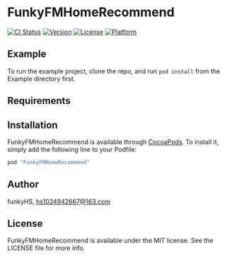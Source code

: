 # FunkyFMHomeRecommend

[![CI Status](http://img.shields.io/travis/funkyHS/FunkyFMHomeRecommend.svg?style=flat)](https://travis-ci.org/funkyHS/FunkyFMHomeRecommend)
[![Version](https://img.shields.io/cocoapods/v/FunkyFMHomeRecommend.svg?style=flat)](http://cocoapods.org/pods/FunkyFMHomeRecommend)
[![License](https://img.shields.io/cocoapods/l/FunkyFMHomeRecommend.svg?style=flat)](http://cocoapods.org/pods/FunkyFMHomeRecommend)
[![Platform](https://img.shields.io/cocoapods/p/FunkyFMHomeRecommend.svg?style=flat)](http://cocoapods.org/pods/FunkyFMHomeRecommend)

## Example

To run the example project, clone the repo, and run `pod install` from the Example directory first.

## Requirements

## Installation

FunkyFMHomeRecommend is available through [CocoaPods](http://cocoapods.org). To install
it, simply add the following line to your Podfile:

```ruby
pod "FunkyFMHomeRecommend"
```

## Author

funkyHS, hs1024942667@163.com

## License

FunkyFMHomeRecommend is available under the MIT license. See the LICENSE file for more info.
